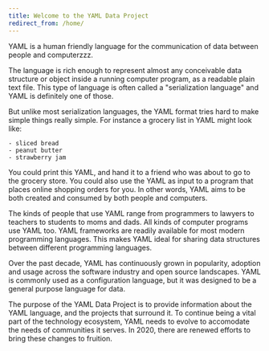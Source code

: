 ```yaml
---
title: Welcome to the YAML Data Project
redirect_from: /home/
---
```

YAML is a human friendly language for the communication of data between people and computerzzz.

The language is rich enough to represent almost any conceivable data structure or object inside a running computer program, as a readable plain text file.
This type of language is often called a "serialization language" and YAML is definitely one of those.

But unlike most serialization languages, the YAML format tries hard to make simple things really simple.
For instance a grocery list in YAML might look like:
```
- sliced bread
- peanut butter
- strawberry jam
```

You could print this YAML, and hand it to a friend who was about to go to the grocery store.
You could also use the YAML as input to a program that places online shopping orders for you.
In other words, YAML aims to be both created and consumed by both people and computers.

The kinds of people that use YAML range from programmers to lawyers to teachers to students to moms and dads.
All kinds of computer programs use YAML too.
YAML frameworks are readily available for most modern programming languages.
This makes YAML ideal for sharing data structures between different programming languages.

Over the past decade, YAML has continuously grown in popularity, adoption and usage across the software industry and open source landscapes.
YAML is commonly used as a configuration language, but it was designed to be a general purpose language for data.

The purpose of the YAML Data Project is to provide information about the YAML language, and the projects that surround it.
To continue being a vital part of the technology ecosystem, YAML needs to evolve to accomodate the needs of communities it serves.
In 2020, there are renewed efforts to bring these changes to fruition.

